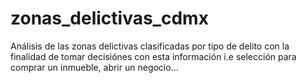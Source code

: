 # zonas_delictivas_cdmx


Análisis de las zonas delictivas clasificadas por tipo de delito con la finalidad de tomar decisiónes con esta información i.e selección para comprar un inmueble, abrir un negocio...
